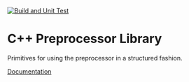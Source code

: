 [![Build and Unit Test](https://github.com/melton1968/cxx-core-pp/actions/workflows/build.yaml/badge.svg)](https://github.com/melton1968/cxx-core-pp/actions/workflows/build.yaml)

# C++ Preprocessor Library

Primitives for using the preprocessor in a structured fashion.

[Documentation](https://melton1968.github.io/cxx-core-pp/)
